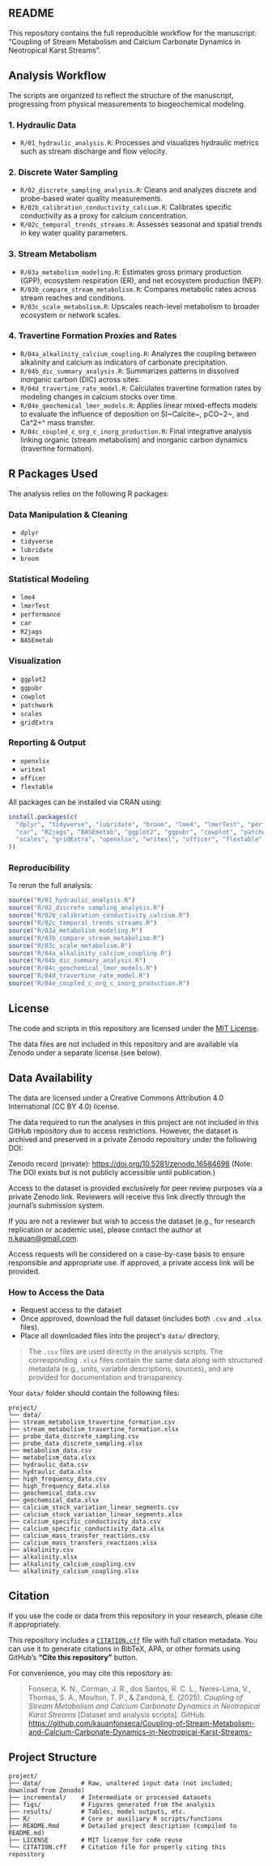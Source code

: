 ## README

This repository contains the full reproducible workflow for the manuscript: “Coupling of Stream Metabolism and Calcium Carbonate Dynamics in Neotropical Karst Streams”.

## Analysis Workflow

The scripts are organized to reflect the structure of the manuscript, progressing from physical measurements to biogeochemical modeling.

### 1. Hydraulic Data

-   `R/01_hydraulic_analysis.R`: Processes and visualizes hydraulic metrics such as stream discharge and flow velocity.

### 2. Discrete Water Sampling

-   `R/02_discrete_sampling_analysis.R`: Cleans and analyzes discrete and probe-based water quality measurements.
-   `R/02b_calibration_conductivity_calcium.R`: Calibrates specific conductivity as a proxy for calcium concentration.
-   `R/02c_temporal_trends_streams.R`: Assesses seasonal and spatial trends in key water quality parameters.

### 3. Stream Metabolism

-   `R/03a_metabolism_modeling.R`: Estimates gross primary production (GPP), ecosystem respiration (ER), and net ecosystem production (NEP).
-   `R/03b_compare_stream_metabolism.R`: Compares metabolic rates across stream reaches and conditions.
-   `R/03c_scale_metabolism.R`: Upscales reach-level metabolism to broader ecosystem or network scales.

### 4. Travertine Formation Proxies and Rates

-   `R/04a_alkalinity_calcium_coupling.R`: Analyzes the coupling between alkalinity and calcium as indicators of carbonate precipitation.
-   `R/04b_dic_summary_analysis.R`: Summarizes patterns in dissolved inorganic carbon (DIC) across sites.
-   `R/04d_travertine_rate_model.R`: Calculates travertine formation rates by modeling changes in calcium stocks over time.
-   `R/04e_geochemical_lmer_models.R`: Applies linear mixed-effects models to evaluate the influence of deposition on SI~Calcite~, pCO~2~, and Ca^2+^ mass transfer.
-   `R/04c_coupled_c_org_c_inorg_production.R`: Final integrative analysis linking organic (stream metabolism) and inorganic carbon dynamics (travertine formation).

## R Packages Used

The analysis relies on the following R packages:

### Data Manipulation & Cleaning

-   `dplyr`
-   `tidyverse`
-   `lubridate`
-   `broom`

### Statistical Modeling

-   `lme4`
-   `lmerTest`
-   `performance`
-   `car`
-   `R2jags`
-   `BASEmetab`

### Visualization

-   `ggplot2`
-   `ggpubr`
-   `cowplot`
-   `patchwork`
-   `scales`
-   `gridExtra`

### Reporting & Output

-   `openxlsx`
-   `writexl`
-   `officer`
-   `flextable`

All packages can be installed via CRAN using:

``` r
install.packages(c(
  "dplyr", "tidyverse", "lubridate", "broom", "lme4", "lmerTest", "performance",
  "car", "R2jags", "BASEmetab", "ggplot2", "ggpubr", "cowplot", "patchwork", 
  "scales", "gridExtra", "openxlsx", "writexl", "officer", "flextable"
))
```

### Reproducibility

To rerun the full analysis:

``` r
source("R/01_hydraulic_analysis.R")
source("R/02_discrete_sampling_analysis.R")
source("R/02b_calibration_conductivity_calcium.R")
source("R/02c_temporal_trends_streams.R")
source("R/03a_metabolism_modeling.R")
source("R/03b_compare_stream_metabolism.R")
source("R/03c_scale_metabolism.R")
source("R/04a_alkalinity_calcium_coupling.R")
source("R/04b_dic_summary_analysis.R")
source("R/04c_geochemical_lmer_models.R")
source("R/04d_travertine_rate_model.R")
source("R/04e_coupled_c_org_c_inorg_production.R")  
```

## License

The code and scripts in this repository are licensed under the [MIT License](LICENSE).

The data files are not included in this repository and are available via Zenodo under a separate license (see below).

## Data Availability

The data are licensed under a Creative Commons Attribution 4.0 International (CC BY 4.0) license.

The data required to run the analyses in this project are not included in this GitHub repository due to access restrictions. However, the dataset is archived and preserved in a private Zenodo repository under the following DOI:

Zenodo record (private): https://doi.org/10.5281/zenodo.16584698
(Note: The DOI exists but is not publicly accessible until publication.)

Access to the dataset is provided exclusively for peer review purposes via a private Zenodo link. Reviewers will receive this link directly through the journal’s submission system.

If you are not a reviewer but wish to access the dataset (e.g., for research replication or academic use), please contact the author at n.kauan@gmail.com.

Access requests will be considered on a case-by-case basis to ensure responsible and appropriate use. If approved, a private access link will be provided.

### How to Access the Data

- Request access to the dataset 
- Once approved, download the full dataset (includes both `.csv` and `.xlsx` files).
- Place all downloaded files into the project's `data/` directory.

> The `.csv` files are used directly in the analysis scripts. The corresponding `.xlsx` files contain the same data along with structured metadata (e.g., units, variable descriptions, sources), and are provided for documentation and transparency.

Your `data/` folder should contain the following files:

```         
project/
└── data/
├── stream_metabolism_travertine_formation.csv
├── stream_metabolism_travertine_formation.xlsx
├── probe_data_discrete_sampling.csv
├── probe_data_discrete_sampling.xlsx
├── metabolism_data.csv
├── metabolism_data.xlsx
├── hydraulic_data.csv
├── hydraulic_data.xlsx
├── high_frequency_data.csv
├── high_frequency_data.xlsx
├── geochemical_data.csv
├── geochemical_data.xlsx
├── calcium_stock_variation_linear_segments.csv
├── calcium_stock_variation_linear_segments.xlsx
├── calcium_specific_conductivity_data.csv
├── calcium_specific_conductivity_data.xlsx
├── calcium_mass_transfer_reactions.csv
├── calcium_mass_transfers_reactions.xlsx
├── alkalinity.csv
├── alkalinity.xlsx
├── alkalinity_calcium_coupling.csv
└── alkalinity_calcium_coupling.xlsx
```
## Citation

If you use the code or data from this repository in your research, please cite it appropriately.

This repository includes a [`CITATION.cff`](CITATION.cff) file with full citation metadata. You can use it to generate citations in BibTeX, APA, or other formats using GitHub’s **“Cite this repository”** button.

For convenience, you may cite this repository as:

> Fonseca, K. N., Corman, J. R., dos Santos, R. C. L., Neres-Lima, V., Thomas, S. A., Moulton, T. P., & Zandonà, E. (2025). *Coupling of Stream Metabolism and Calcium Carbonate Dynamics in Neotropical Karst Streams* [Dataset and analysis scripts]. GitHub. https://github.com/kauanfonseca/Coupling-of-Stream-Metabolism-and-Calcium-Carbonate-Dynamics-in-Neotropical-Karst-Streams-

## Project Structure

```         
project/
├── data/           # Raw, unaltered input data (not included; download from Zenodo)
├── incremental/    # Intermediate or processed datasets
├── figs/           # Figures generated from the analysis
├── results/        # Tables, model outputs, etc.
├── R/              # Core or auxiliary R scripts/functions
├── README.Rmd      # Detailed project description (compiled to README.md)
├── LICENSE         # MIT license for code reuse
└── CITATION.cff    # Citation file for properly citing this repository
```
